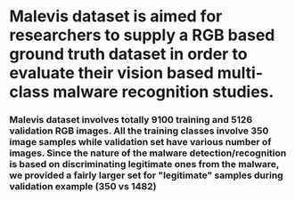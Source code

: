 # Malevis dataset is aimed for researchers to supply a RGB based ground truth dataset in order to evaluate their vision based multi-class malware recognition studies.

### Malevis dataset involves totally 9100 training and 5126 validation RGB images. All the training classes involve 350 image samples while validation set have various number of images. Since the nature of the malware detection/recognition is based on discriminating legitimate ones from the malware, we provided a fairly larger set for "legitimate" samples during validation example (350 vs 1482)
